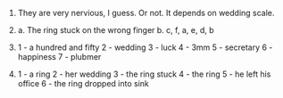 1.
    They are very nervious, I guess. Or not. It depends on wedding scale.

2.
    a. The ring stuck on the wrong finger
    b.
        c, f, a, e, d, b

3.
    1 - a hundred and fifty
    2 - wedding
    3 - luck
    4 - 3mm
    5 - secretary
    6 - happiness
    7 - plubmer

4.
    1 - a ring
    2 - her wedding
    3 - the ring stuck
    4 - the ring
    5 - he left his office
    6 - the ring dropped into sink